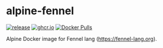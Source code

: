 # alpine-fennel

[![release](https://img.shields.io/github/release/rinx/alpine-fennel.svg?style=flat-square)](https://github.com/rinx/alpine-fennel/releases/latest)
[![ghcr.io](https://img.shields.io/badge/ghcr.io-rinx%2Falpine--fennel-brightgreen?logo=docker&style=flat-square)](https://github.com/users/rinx/packages/container/package/alpine-fennel)
[![Docker Pulls](https://img.shields.io/docker/pulls/rinx/alpine-fennel.svg?style=flat-square)](https://hub.docker.com/r/rinx/alpine-fennel)

Alpine Docker image for Fennel lang (https://fennel-lang.org).
